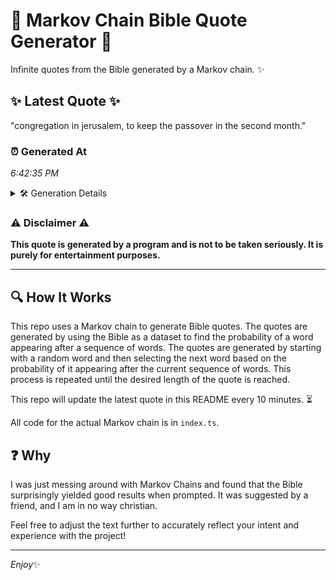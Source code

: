 # 📖 Markov Chain Bible Quote Generator 📖

Infinite quotes from the Bible generated by a Markov chain. ✨

## ✨ Latest Quote ✨
"congregation in jerusalem, to keep the passover in the second month."

### ⏰ Generated At
*6:42:35 PM*

<details>
    <summary>🛠️ Generation Details</summary>
    <p>
        <strong>🌱 Seed:</strong> congregation<br>
        <strong>🔄 Iterations:</strong> 10<br>
        <strong>📜 Context History:</strong><br>[ congregation ]: in<br>[ congregation, in ]: jerusalem,<br>[ congregation, in, jerusalem, ]: to<br>[ congregation, in, jerusalem,, to ]: keep<br>[ congregation, in, jerusalem,, to, keep ]: the<br>[ congregation, in, jerusalem,, to, keep, the ]: passover<br>[ in, jerusalem,, to, keep, the, passover ]: in<br>[ jerusalem,, to, keep, the, passover, in ]: the<br>[ to, keep, the, passover, in, the ]: second<br>[ keep, the, passover, in, the, second ]: month.<br>
    </p>
</details>

### ⚠️ Disclaimer ⚠️
**This quote is generated by a program and is not to be taken seriously. It is purely for entertainment purposes.**

---

## 🔍 How It Works

This repo uses a Markov chain to generate Bible quotes. The quotes are generated by using the Bible as a dataset to find the probability of a word appearing after a sequence of words. The quotes are generated by starting with a random word and then selecting the next word based on the probability of it appearing after the current sequence of words. This process is repeated until the desired length of the quote is reached.

This repo will update the latest quote in this README every 10 minutes. ⏳

All code for the actual Markov chain is in `index.ts`.

## ❓ Why

I was just messing around with Markov Chains and found that the Bible surprisingly yielded good results when prompted. 
It was suggested by a friend, and I am in no way christian.

Feel free to adjust the text further to accurately reflect your intent and experience with the project!

---

*Enjoy*✨

